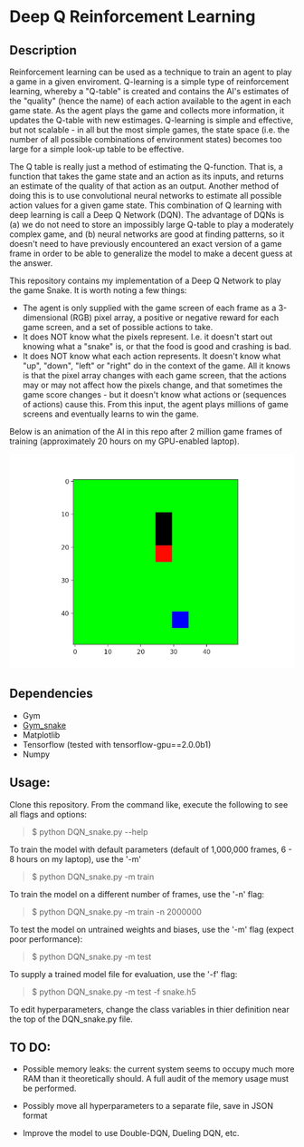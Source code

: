 # Deep Q Reinforcement Learning

## Description
Reinforcement learning can be used as a technique to train an agent to play a game in a given enviroment. Q-learning is a simple type of reinforcement learning, whereby a "Q-table" is created and contains the AI's estimates of the "quality" (hence the name) of each action available to the agent in each game state. As the agent plays the game and collects more information, it updates the Q-table with new estimages. Q-learning is simple and effective, but not scalable - in all but the most simple games, the state space (i.e. the number of all possible combinations of environment states) becomes too large for a simple look-up table to be effective. 

The Q table is really just a method of estimating the Q-function. That is, a function that takes the game state and an action as its inputs, and returns an estimate of the quality of that action as an output. Another method of doing this is to use convolutional neural networks to estimate all possible action values for a given game state. This combination of Q learning with deep learning is call a Deep Q Network (DQN). The advantage of DQNs is (a) we do not need to store an impossibly large Q-table to play a moderately complex game, and (b) neural networks are good at finding patterns, so it doesn't need to have previously encountered an exact version of a game frame in order to be able to generalize the model to make a decent guess at the answer.

This repository contains my implementation of a Deep Q Network to play the game Snake. It is worth noting a few things:
- The agent is only supplied with the game screen of each frame as a 3-dimensional (RGB) pixel array, a positive or negative reward for each game screen, and a set of possible actions to take. 
- It does NOT know what the pixels represent. I.e. it doesn't start out knowing what a "snake" is, or that the food is good and crashing is bad. 
- It does NOT know what each action represents. It doesn't know what "up", "down", "left" or "right" do in the context of the game. 
All it knows is that the pixel array changes with each game screen, that the actions may or may not affect how the pixels change, and that sometimes the game score changes - but it doesn't know what actions or (sequences of actions) cause this. From this input, the agent plays millions of game screens and eventually learns to win the game. 

Below is an animation of the AI in this repo after 2 million game frames of training (approximately 20 hours on my GPU-enabled laptop).

![](snake_trained.gif)


## Dependencies
- Gym
- [Gym_snake](https://github.com/grantsrb/Gym-Snake)
- Matplotlib
- Tensorflow (tested with tensorflow-gpu==2.0.0b1)
- Numpy

## Usage:
Clone this repository. From the command like, execute the following to see all flags and options:

> $ python DQN_snake.py --help

To train the model with default parameters (default of 1,000,000 frames, 6 - 8 hours on my laptop), use the '-m'

> $ python DQN_snake.py -m train

To train the model on a different number of frames, use the '-n' flag:

> $ python DQN_snake.py -m train -n 2000000

To test the model on untrained weights and biases, use the '-m' flag (expect poor performance):

> $ python DQN_snake.py -m test

To supply a trained model file for evaluation, use the '-f' flag:

> $ python DQN_snake.py -m test -f snake.h5

To edit hyperparameters, change the class variables in thier definition near the top of the DQN_snake.py file.

## TO DO:

- Possible memory leaks: the current system seems to occupy much more RAM than it theoretically should. A full audit of the memory usage must be performed.

- Possibly move all hyperparameters to a separate file, save in JSON format

- Improve the model to use Double-DQN, Dueling DQN, etc.
 
